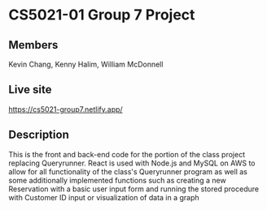 # CS5021-01 Group 7 Project
## Members
Kevin Chang, Kenny Halim, William McDonnell
## Live site
https://cs5021-group7.netlify.app/
## Description

This is the front and back-end code for the portion of the class project replacing Queryrunner. React is used with Node.js and MySQL on AWS to allow for all functionality of the class's Queryrunner program as well as some additionally implemented functions such as creating a new Reservation with a basic user input form and running the stored procedure with Customer ID input or visualization of data in a graph
